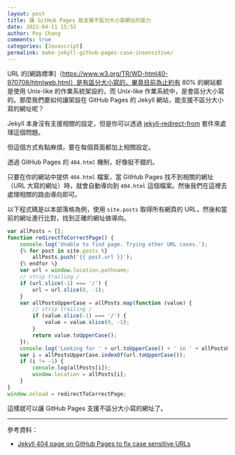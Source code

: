 ```yaml
---
layout: post
title: 讓 GitHub Pages 能支援不區分大小寫網址的能力
date: 2022-04-11 15:52
author: Poy Chang
comments: true
categories: [Javascript]
permalink: make-jekyll-github-pages-case-insensitive/
---
```


URL 的[網路標準]（https://www.w3.org/TR/WD-html40-970708/htmlweb.html）是有區分大小寫的，畢竟目前為止約有 80% 的網站都是使用 Unix-like 的作業系統架設的，而 Unix-like 作業系統中，是會區分大小寫的。那麼我們要如何讓架設在 GitHub Pages 的 Jekyll 網站，能支援不區分大小寫的網址呢？

Jekyll 本身沒有支援相關的設定，但是你可以透過 [jekyll-redirect-from](https://github.com/jekyll/jekyll-redirect-from) 套件來處理這個問題。

但這個方式有點麻煩，要在每個頁面都加上相關設定。

透過 GitHub Pages 的 `404.html` 機制，好像挺不錯的。

只要在你的網站中提供 `404.html` 檔案，當 GitHub Pages 找不到相關的網址（URL 大寫的網址）時，就會自動導向到 `404.html` 這個檔案。然後我們在這裡去處理相關的路由導向即可。

以下程式碼是以本部落格為例，使用 `site.posts` 取得所有網頁的 URL，然後和當前的網址進行比對，找到正確的網址做導向。

```javascript
var allPosts = [];
function redirectToCorrectPage() {
    console.log('Unable to find page. Trying other URL cases.');
    {% for post in site.posts %}
        allPosts.push('{{ post.url }}');
    {% endfor %}
    var url = window.location.pathname;
    // strip trailing /
    if (url.slice(-1) === '/') {
        url = url.slice(0, -1);
    }
    var allPostsUpperCase = allPosts.map(function (value) {
        // strip trailing /
        if (value.slice(-1) === '/') {
            value = value.slice(0, -1);
        }
        return value.toUpperCase();
    });
    console.log('Looking for ' + url.toUpperCase() + ' in ' + allPostsUpperCase);
    var i = allPostsUpperCase.indexOf(url.toUpperCase());
    if (i != -1) {
        console.log(allPosts[i]);
        window.location = allPosts[i];
    }
}
window.onload = redirectToCorrectPage;
```

這樣就可以讓 GitHub Pages 支援不區分大小寫的網址了。

----------

參考資料：

* [Jekyll 404 page on GitHub Pages to fix case sensitive URLs](https://gist.github.com/AmrEldib/81a4660fe00da8f11956)
